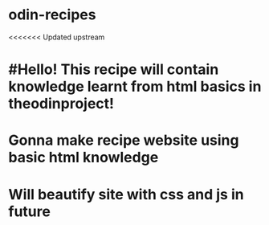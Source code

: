 # odin-recipes
<<<<<<< Updated upstream

#Hello! This recipe will contain knowledge learnt from html basics in theodinproject!
=======
# Gonna make recipe website using basic html knowledge
# Will beautify site with css and js in future
